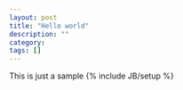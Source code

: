 ```yaml
---
layout: post
title: "Hello world"
description: ""
category: 
tags: []
---
```

This is just a sample
{% include JB/setup %}
